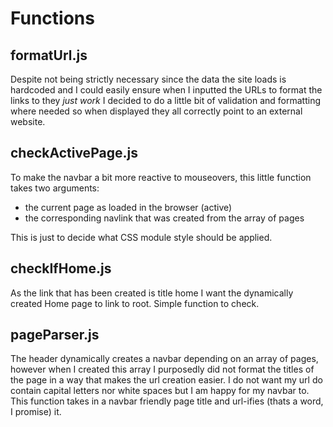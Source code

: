 # Functions

## formatUrl.js

Despite not being strictly necessary since the data the site loads is hardcoded and I could easily ensure when I inputted the URLs to format the links to they *just work* I decided to do a little bit of validation and formatting where needed so when displayed they all correctly point to an external website.

## checkActivePage.js

To make the navbar a bit more reactive to mouseovers, this little function takes two arguments: 
- the current page as loaded in the browser (active)
- the corresponding navlink that was created from the array of pages

This is just to decide what CSS module style should be applied.

## checkIfHome.js

As the link that has been created is title home I want the dynamically created Home page to link to root. Simple function to check.

## pageParser.js

The header dynamically creates a navbar depending on an array of pages, however when I created this array I purposedly did not format the titles of the page in a way that makes the url creation easier. I do not want my url do contain capital letters nor white spaces but I am happy for my navbar to. This function takes in a navbar friendly page title and url-ifies (thats a word, I promise) it.

